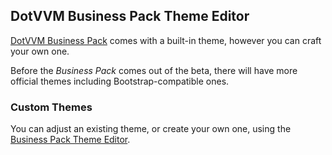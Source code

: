 ## DotVVM Business Pack Theme Editor

[DotVVM Business Pack](https://www.dotvvm.com/landing/business-pack) comes with a built-in theme, however you can craft your own one. 

Before the *Business Pack* comes out of the beta, there will have more official themes including Bootstrap-compatible ones.

### Custom Themes

You can adjust an existing theme, or create your own one, using the [Business Pack Theme Editor](https://www.dotvvm.com/business-pack-themes).


